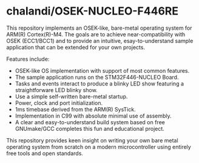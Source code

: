 chalandi/OSEK-NUCLEO-F446RE
==================

This repository implements an OSEK-like, bare-metal operating system for ARM(R) Cortex(R)-M4. The goals are to achieve near-compatibility with OSEK (ECC1/BCC1) and to provide an intuitive, esay-to-understand sample application that can be extended for your own projects.

Features include:

  - OSEK-like OS implementation with support of most common features.
  - The sample application runs on the STM32F446-NUCLEO Board.
  - Tasks and events interact to produce a blinky LED show featuring a straightforware LED blinky show.
  - Use a simple self-written bare-metal startup.
  - Power, clock and port initialization.
  - 1ms timebase derived from the ARM(R) SysTick.
  - Implementation in C99 with absolute minimal use of assembly.
  - A clear and easy-to-understand build system based on free GNUmake/GCC completes this fun and educational project.

This repository provides keen insight on writing your own bare metal operating system from scratch on a modern microcontroller using entirely free tools and open standards.
